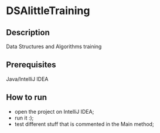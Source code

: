 # DSAlittleTraining
## Description
Data Structures and Algorithms training 
## Prerequisites
Java/IntelliJ IDEA
## How to run
- open the project on IntelliJ IDEA;
- run it :);
- test different stuff that is commented in the Main method;

